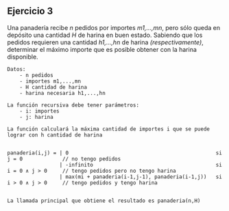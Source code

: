 ## Ejercicio 3
Una panadería recibe *n* pedidos por importes *m1,...,mn*, pero sólo queda en depósito una cantidad *H* de harina en buen estado. Sabiendo que los pedidos requieren una cantidad *h1,...,hn* de harina *(respectivamente)*, determinar el máximo importe que es posible obtener con la harina disponible.

```
Datos:
    - n pedidos
    - importes m1,...,mn
    - H cantidad de harina
    - harina necesaria h1,...,hn

La función recursiva debe tener parámetros:
    - i: importes
    - j: harina

La función calculará la máxima cantidad de importes i que se puede lograr con h cantidad de harina


panaderia(i,j) = | 0                                                si j = 0             // no tengo pedidos
                 | -infinito                                        si i = 0 ∧ j > 0     // tengo pedidos pero no tengo harina
                 | max(mi + panaderia(i-1,j-1), panaderia(i-1,j))   si i > 0 ∧ j > 0     // tengo pedidos y tengo harina


La llamada principal que obtiene el resultado es panaderia(n,H)
```